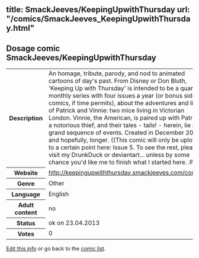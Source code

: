 title: SmackJeeves/KeepingUpwithThursday
url: "/comics/SmackJeeves_KeepingUpwithThursday.html"
---
Dosage comic SmackJeeves/KeepingUpwithThursday
-----------------------------------------

<p id="msg"></p>
<script type="text/javascript">
if (window.location.search === '?edit_info_mail=sent_ok') {
  var elem = document.getElementById("msg");
  elem.innerHTML = 'Edited information sucessfully sent.';
  elem.className = 'ok';
}
</script>
<table class="comicinfo">
<tr>
<th>Description</th><td>An homage, tribute, parody, and nod to animated cartoons of day's past. From Disney or Don Bluth, 'Keeping Up with Thursday' is intended to be a quarterly monthly series with four issues a year (or bonus side comics, if time permits), about the adventures and lives of Patrick and Vinnie: two mice living in Victorian London. Vinnie, the American, is paired up with Patrick, a notorious thief, and their tales - tails! - herein, lie a grand sequence of events. Created in December 2010, and hopefully, longer. ((This comic will only be uploaded to a certain point here: Issue 5. To see the rest, please visit my DrunkDuck or deviantart... unless by some chance you'd like me to finish what I started here. :P))</td>
</tr>
<tr>
<th>Website</th><td><a href="http://keepingupwiththursday.smackjeeves.com/comics/">http://keepingupwiththursday.smackjeeves.com/comics/</a></td>
</tr>
<tr>
<th>Genre</th><td>Other</td>
</tr>
<tr>
<th>Language</th><td>English</td>
</tr>
<tr>
<th>Adult content</th><td>no</td>
</tr>
<tr>
<th>Status</th><td>ok on 23.04.2013</td>
</tr>
<tr>
<th>Votes</th><td>0</td>
</tr>
</table>

[Edit this info](SmackJeeves_KeepingUpwithThursday_edit.html) or go back to the [comic list](../comic-index.html).
